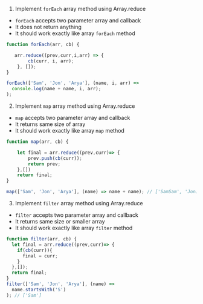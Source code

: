1. Implement `forEach` array method using Array.reduce

- `forEach` accepts two parameter array and callback
- It does not return anything
- It should work exactly like array `forEach` method

```js
function forEach(arr, cb) {

   arr.reduce((prev,curr,i,arr) => {
        cb(curr, i, arr);
    }, []);
}

forEach(['Sam', 'Jon', 'Arya'], (name, i, arr) =>
  console.log(name + name, i, arr);
);
```

2. Implement `map` array method using Array.reduce

- `map` accepts two parameter array and callback
- It returns same size of array
- It should work exactly like array `map` method

```js
function map(arr, cb) {

    let final = arr.reduce((prev,curr)=> {
        prev.push(cb(curr));
        return prev;
    },[])
    return final;
}

map(['Sam', 'Jon', 'Arya'], (name) => name + name); // ['SamSam', 'JonJon', 'AryaArya']
```

3. Implement `filter` array method using Array.reduce

- `filter` accepts two parameter array and callback
- It returns same size or smaller array
- It should work exactly like array `filter` method

```js
function filter(arr, cb) {
  let final = arr.reduce((prev,curr)=> {
    if(cb(curr)){
      final = curr;
    }
  },[]);
  return final;
}
filter(['Sam', 'Jon', 'Arya'], (name) =>
  name.startsWith('S')
); // ['Sam']
```
